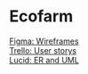 # Ecofarm

<a href="https://www.figma.com/file/KGuxzhmkfQizHSJLgRt3jb/Eko-g%C3%A5rdar?node-id=0%3A1&t=mMRHyq8aFnroEAbt-1">Figma: Wireframes</a><br>
<a href="https://trello.com/b/RsSHfsep/eco-farms">Trello: User storys</a><br>
<a href="https://lucid.app/lucidchart/2db52c5c-d8d2-43ea-ab8b-8d16c40a746d/edit?viewport_loc=-31%2C-131%2C1707%2C764%2C0_0&invitationId=inv_6ba8714d-d8b4-4288-ac62-ed01e42a9a0d">Lucid: ER and UML</a><br>
